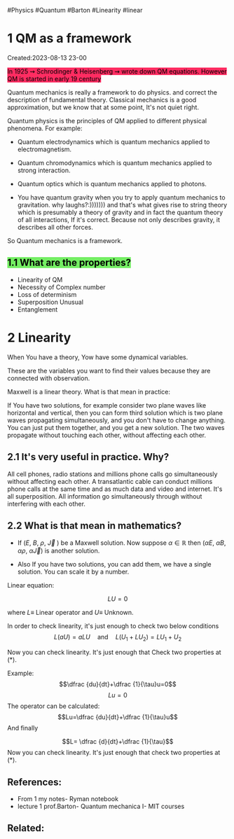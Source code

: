 #Physics #Quantum #Barton #Linearity #linear


# 1 QM as a framework
Created:2023-08-13 23-00

<mark style="background: #FF2C61;">In 1925 $\rightsquigarrow$ Schrodinger & Heisenberg $\rightsquigarrow$ wrote down QM equations. However QM is started in early 19 century</mark>


Quantum mechanics is really a framework to do physics. and correct the description of fundamental theory. Classical mechanics is a good approximation, but we know that at some point, It's not quiet right.

Quantum physics is the principles of QM applied to different physical phenomena. For example:

- Quantum electrodynamics  which is quantum mechanics applied to electromagnetism. 

- Quantum chromodynamics which is quantum mechanics applied to strong interaction.

- Quantum optics which is quantum mechanics applied to photons.

- You have quantum gravity when you try to apply quantum mechanics to gravitation. why laughs?:))))))) and that's what gives rise to string theory which is presumably a theory of gravity and in fact the quantum theory of all interactions, If it's correct. Because not only describes gravity, it describes all other forces.

So Quantum mechanics is a framework.
## <mark style="background: #2BE611A6;">1.1 What are the properties?</mark>

- ﻿﻿﻿Linearity of QM
- Necessity of Complex number
- ﻿﻿﻿Loss of determinism
- Superposition Unusual
- Entanglement

# 2 Linearity

When You have a theory, Yow have some dynamical variables.

These are the variables you want to find their values because they are connected with observation.



Maxwell is a linear theory. What is that mean in practice:

If You have two solutions, for example consider two plane waves like horizontal and vertical, then you can form third solution which is two plane waves propagating simultaneously, and you don't have to change anything. You can just put them together, and you get a new solution. The two waves propagate without touching each other, without affecting each other.

## 2.1 It's very useful in practice. Why?

All cell phones, radio stations and millions phone calls go simultaneously without affecting each other. A transatlantic cable can conduct millions phone calls at the same time and as much data and video and internet. It's all superposition. All information go simultaneously through without interfering with each other.  


## 2.2 What is that mean in mathematics? 

- If ($E$, $B$, $\rho$, $\vec{J}$ ) be a Maxwell solution. Now suppose $\alpha \in \mathbb{R}$ then ($\alpha E$, $\alpha B$, $\alpha \rho$, $\alpha\vec{J}$) is another solution.

- Also If you have two solutions, you can add them, we have a single solution. You can scale it by a number.


Linear equation:

$$LU = 0 \tag{1}$$

where $L \equiv$ Linear operator 
and $U \equiv$ Unknown. 

In order to check linearity, it's just enough to check two below conditions
$$L(aU) = a LU \quad\mathrm{and}\quad L(U_{1}+LU_{2}) = LU_{1}+U_{2} \tag{*}$$

Now you can check linearity. It's just enough that Check two properties at $(*)$. 

Example:
$$\dfrac {du}{dt}+\dfrac {1}{\tau}u=0$$
$$Lu=0$$
The operator can be calculated:
$$Lu=\dfrac {du}{dt}+\dfrac {1}{\tau}u$$
And finally

$$L= \dfrac {d}{dt}+\dfrac {1}{\tau}$$
Now you can check linearity. It's just enough that check two properties at $(*)$.


## References:
- From 1 my notes- Ryman notebook
- lecture 1 prof.Barton- Quantum mechanica I- MIT courses
## Related:

